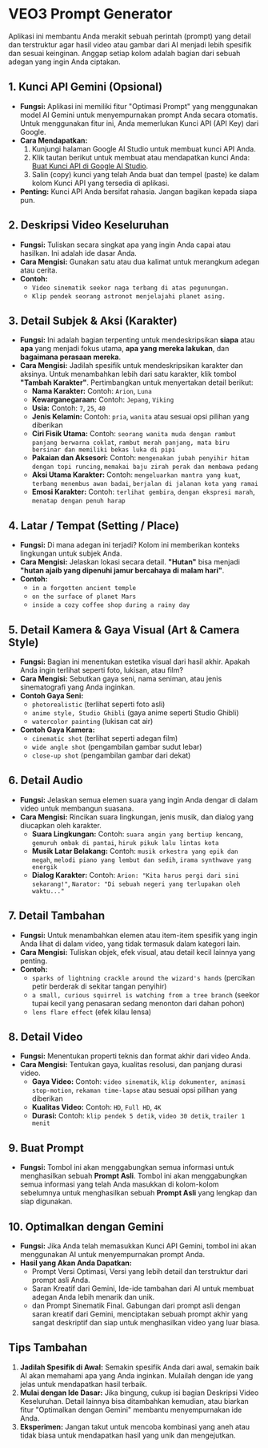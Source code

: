 # VEO3 Prompt Generator

Aplikasi ini membantu Anda merakit sebuah perintah (prompt) yang detail dan terstruktur agar hasil video atau gambar dari AI menjadi lebih spesifik dan sesuai keinginan. Anggap setiap kolom adalah bagian dari sebuah adegan yang ingin Anda ciptakan.

## 1. Kunci API Gemini (Opsional)

* **Fungsi:** Aplikasi ini memiliki fitur "Optimasi Prompt" yang menggunakan model AI Gemini untuk menyempurnakan prompt Anda secara otomatis. Untuk menggunakan fitur ini, Anda memerlukan Kunci API (API Key) dari Google.
* **Cara Mendapatkan:**
  1. Kunjungi halaman Google AI Studio untuk membuat kunci API Anda.
  2. Klik tautan berikut untuk membuat atau mendapatkan kunci Anda: [Buat Kunci API di Google AI Studio](https://aistudio.google.com/app/apikey).
  3. Salin (copy) kunci yang telah Anda buat dan tempel (paste) ke dalam kolom Kunci API yang tersedia di aplikasi.
* **Penting:** Kunci API Anda bersifat rahasia. Jangan bagikan kepada siapa pun.

## 2. Deskripsi Video Keseluruhan

* **Fungsi:** Tuliskan secara singkat apa yang ingin Anda capai atau hasilkan. Ini adalah ide dasar Anda.
* **Cara Mengisi:** Gunakan satu atau dua kalimat untuk merangkum adegan atau cerita.
* **Contoh:**
  * `Video sinematik seekor naga terbang di atas pegunungan.`
  * `Klip pendek seorang astronot menjelajahi planet asing.`

## 3. Detail Subjek & Aksi (Karakter)

* **Fungsi:** Ini adalah bagian terpenting untuk mendeskripsikan **siapa** atau **apa** yang menjadi fokus utama, **apa yang mereka lakukan**, dan **bagaimana perasaan mereka**.
* **Cara Mengisi:** Jadilah spesifik untuk mendeskripsikan karakter dan aksinya. Untuk menambahkan lebih dari satu karakter, klik tombol **"Tambah Karakter"**. Pertimbangkan untuk menyertakan detail berikut:
  * **Nama Karakter:** Contoh: `Arion`, `Luna`
  * **Kewarganegaraan:** Contoh: `Jepang`, `Viking`
  * **Usia:** Contoh: `7`, `25`, `40`
  * **Jenis Kelamin:** Contoh: `pria`, `wanita` atau sesuai opsi pilihan yang diberikan
  * **Ciri Fisik Utama:** Contoh: `seorang wanita muda dengan rambut panjang berwarna coklat`, `rambut merah panjang, mata biru bersinar dan memiliki bekas luka di pipi`
  * **Pakaian dan Aksesori:** Contoh: `mengenakan jubah penyihir hitam dengan topi runcing`, `memakai baju zirah perak dan membawa pedang`
  * **Aksi Utama Karakter:** Contoh: `mengeluarkan mantra yang kuat`, `terbang menembus awan badai`, `berjalan di jalanan kota yang ramai`
  * **Emosi Karakter:** Contoh: `terlihat gembira`, `dengan ekspresi marah`, `menatap dengan penuh harap`

## 4. Latar / Tempat (Setting / Place)

* **Fungsi:** Di mana adegan ini terjadi? Kolom ini memberikan konteks lingkungan untuk subjek Anda.
* **Cara Mengisi:** Jelaskan lokasi secara detail. **"Hutan"** bisa menjadi **"hutan ajaib yang dipenuhi jamur bercahaya di malam hari"**.
* **Contoh:**
  * `in a forgotten ancient temple`
  * `on the surface of planet Mars`
  * `inside a cozy coffee shop during a rainy day`

## 5. Detail Kamera & Gaya Visual (Art & Camera Style)

* **Fungsi:** Bagian ini menentukan estetika visual dari hasil akhir. Apakah Anda ingin terlihat seperti foto, lukisan, atau film?
* **Cara Mengisi:** Sebutkan gaya seni, nama seniman, atau jenis sinematografi yang Anda inginkan.
* **Contoh Gaya Seni:**
  * `photorealistic` (terlihat seperti foto asli)
  * `anime style, Studio Ghibli` (gaya anime seperti Studio Ghibli)
  * `watercolor painting` (lukisan cat air)
* **Contoh Gaya Kamera:**
  * `cinematic shot` (terlihat seperti adegan film)
  * `wide angle shot` (pengambilan gambar sudut lebar)
  * `close-up shot` (pengambilan gambar dari dekat)

## 6. Detail Audio

* **Fungsi:** Jelaskan semua elemen suara yang ingin Anda dengar di dalam video untuk membangun suasana.
* **Cara Mengisi:** Rincikan suara lingkungan, jenis musik, dan dialog yang diucapkan oleh karakter.
  * **Suara Lingkungan:** Contoh: `suara angin yang bertiup kencang`, `gemuruh ombak di pantai`, `hiruk pikuk lalu lintas kota`
  * **Musik Latar Belakang:** Contoh: `musik orkestra yang epik dan megah`, `melodi piano yang lembut dan sedih`, `irama synthwave yang energik`
  * **Dialog Karakter:** Contoh: `Arion: "Kita harus pergi dari sini sekarang!"`, `Narator: "Di sebuah negeri yang terlupakan oleh waktu..."`

## 7. Detail Tambahan

* **Fungsi:** Untuk menambahkan elemen atau item-item spesifik yang ingin Anda lihat di dalam video, yang tidak termasuk dalam kategori lain.
* **Cara Mengisi:** Tuliskan objek, efek visual, atau detail kecil lainnya yang penting.
* **Contoh:**
  * `sparks of lightning crackle around the wizard's hands` (percikan petir berderak di sekitar tangan penyihir)
  * `a small, curious squirrel is watching from a tree branch` (seekor tupai kecil yang penasaran sedang menonton dari dahan pohon)
  * `lens flare effect` (efek kilau lensa)

## 8. Detail Video

* **Fungsi:** Menentukan properti teknis dan format akhir dari video Anda.
* **Cara Mengisi:** Tentukan gaya, kualitas resolusi, dan panjang durasi video.
  * **Gaya Video:** Contoh: `video sinematik`, `klip dokumenter`,` animasi stop-motion`, `rekaman time-lapse` atau sesuai opsi pilihan yang diberikan
  * **Kualitas Video:** Contoh: `HD`, `Full HD`, `4K`
  * **Durasi:** Contoh: `klip pendek 5 detik`, `video 30 detik`, `trailer 1 menit`

## 9. Buat Prompt

* **Fungsi:** Tombol ini akan menggabungkan semua informasi untuk menghasilkan sebuah **Prompt Asli**.
Tombol ini akan menggabungkan semua informasi yang telah Anda masukkan di kolom-kolom sebelumnya untuk menghasilkan sebuah **Prompt Asli** yang lengkap dan siap digunakan.

## 10. Optimalkan dengan Gemini

* **Fungsi:** Jika Anda telah memasukkan Kunci API Gemini, tombol ini akan menggunakan AI untuk menyempurnakan prompt Anda.
* **Hasil yang Akan Anda Dapatkan:**
  * Prompt Versi Optimasi, Versi yang lebih detail dan terstruktur dari prompt asli Anda.
  * Saran Kreatif dari Gemini, Ide-ide tambahan dari AI untuk membuat adegan Anda lebih menarik dan unik.
  * dan Prompt Sinematik Final. Gabungan dari prompt asli dengan saran kreatif dari Gemini, menciptakan sebuah prompt akhir yang sangat deskriptif dan siap untuk menghasilkan video yang luar biasa.

## Tips Tambahan

1. **Jadilah Spesifik di Awal:** Semakin spesifik Anda dari awal, semakin baik AI akan memahami apa yang Anda inginkan. Mulailah dengan ide yang jelas untuk mendapatkan hasil terbaik.
2. **Mulai dengan Ide Dasar:** Jika bingung, cukup isi bagian Deskripsi Video Keseluruhan. Detail lainnya bisa ditambahkan kemudian, atau biarkan fitur "Optimalkan dengan Gemini" membantu menyempurnakan ide Anda.
3. **Eksperimen:** Jangan takut untuk mencoba kombinasi yang aneh atau tidak biasa untuk mendapatkan hasil yang unik dan mengejutkan.
